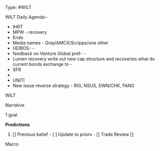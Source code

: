 Type: #WILT 

WILT
Daily Agenda:-
- IHRT
- MPW - recovery
- Endo
- Media names - Gray/AMCX/Scripps/one other
- HEIBOS- - 
- feedback on Venture Global pref- - 
-  Lumen recovery 
	 write out new cap structure and recoveries
	 what do current bonds exchange to - 
- SFR 
- 
- UNITI
- New issue reverse strategy - RIG, NSUS, SWN/CHK, FANG
 

WILT



Narrative

1 goal


**Predictions**

1) []
Previous belief - 
[ ]
Update to priors - 
[]
Trade Review
[]





Macro
